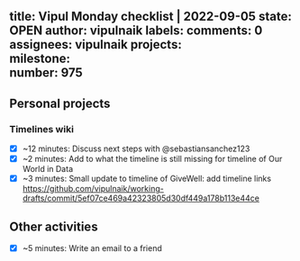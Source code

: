 title:	Vipul Monday checklist | 2022-09-05
state:	OPEN
author:	vipulnaik
labels:	
comments:	0
assignees:	vipulnaik
projects:	
milestone:	
number:	975
--
## Personal projects

### Timelines wiki

- [x] ~12 minutes: Discuss next steps with @sebastiansanchez123
- [x] ~2 minutes: Add to what the timeline is still missing for timeline of Our World in Data
- [x] ~3 minutes: Small update to timeline of GiveWell: add timeline links https://github.com/vipulnaik/working-drafts/commit/5ef07ce469a42323805d30df449a178b113e44ce

## Other activities

- [x] ~5 minutes: Write an email to a friend 

